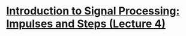 # [Introduction to Signal Processing: Impulses and Steps (Lecture 4)](https://youtu.be/f0DI8GHTfNI)
